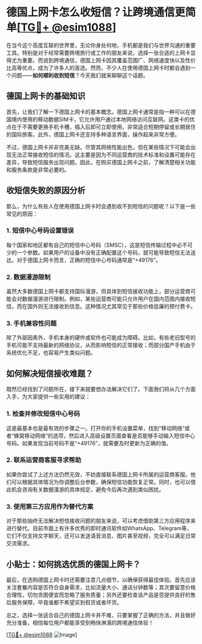 # 德国上网卡怎么收短信？让跨境通信更简单[[TG💪+ @esim1088](https://t.me/s/esim1088)]

在当今这个高度互联的世界里，无论你身处何地，手机都是我们与世界沟通的重要工具。特别是对于经常需要跨境旅行或工作的朋友来说，选择一张合适的上网卡显得尤为重要。而说到跨境通信，德国上网卡因其覆盖范围广、网络速度快以及性价比高等优点，成为了许多人的首选。然而，不少人在使用德国上网卡时都会遇到一个问题——**如何顺利收到短信**？今天我们就来聊聊这个话题。

## 德国上网卡的基础知识

首先，让我们了解一下德国上网卡的基本概念。德国上网卡通常是指一种可以在德国境内使用的移动数据SIM卡，它允许用户通过本地网络访问互联网。这类卡的优点在于不需要更换手机卡槽，插入后即可立即使用，非常适合短期停留或长期居住的国际旅客。此外，德国上网卡还支持多种语言界面，操作起来非常方便。

不过，德国上网卡并非完美无缺。尽管其网络性能出色，但在某些情况下可能会出现无法正常接收短信的情况。这主要是因为不同运营商的技术标准和设置可能存在差异，导致短信服务出现问题。因此，在购买德国上网卡之前，了解清楚相关功能和服务条款是非常必要的。

## 收短信失败的原因分析

那么，为什么有些人在使用德国上网卡时会遇到收不到短信的问题呢？以下是一些常见的原因：

### 1. 短信中心号码设置错误
每个国家和地区都有自己的短信中心号码（SMSC），这是短信传输过程中必不可少的一个参数。如果用户的设备中没有正确配置这个号码，就可能导致短信无法送达。对于德国上网卡而言，正确的短信中心号码通常是“+49176”。

### 2. 数据漫游限制
虽然大多数德国上网卡都支持国际漫游，但具体到短信接收功能上，部分运营商可能会对数据漫游进行限制。例如，某些运营商可能只允许用户在国内范围内接收短信，而在国外则无法接收到信息。这种情况尤其常见于那些价格低廉的预付费卡。

### 3. 手机兼容性问题
除了外部因素外，手机本身的硬件或软件也可能成为障碍。比如，有些老旧型号的手机可能不支持最新的网络协议，从而影响短信的正常接收；而部分国产手机由于系统优化不足，也容易产生类似问题。

## 如何解决短信接收难题？

既然已经找到了问题所在，接下来就要想办法解决它们了。下面我们将从几个方面入手，为大家提供一些实用的建议：

### 1. 检查并修改短信中心号码
这是最基本也是最有效的步骤之一。打开你的手机设置菜单，找到“移动网络”或者“蜂窝移动网络”的选项，然后进入高级设置页面查看是否能够手动输入短信中心号码。如果发现当前号码不是“+49176”，就需要及时更新为正确的值。

### 2. 联系运营商客服寻求帮助
如果你尝试了上述方法仍然无效，不妨直接联系德国上网卡所属的运营商客服。他们可以根据具体情况为你调整后台参数，确保短信功能恢复正常。同时，也可以借此机会咨询有关数据漫游的具体规定，避免今后再次遇到类似困扰。

### 3. 使用第三方应用作为替代方案
对于那些始终无法解决短信接收问题的朋友来说，可以考虑借助第三方应用程序来进行替代。目前市面上有许多优秀的即时通讯软件如WhatsApp、Telegram等，它们不仅支持文字聊天，还可以发送语音消息、图片甚至视频，完全可以满足日常交流需求。

## 小贴士：如何挑选优质的德国上网卡？

最后，在选购德国上网卡时还需要注意几点细节，以确保获得最佳体验。首先应该关注套餐内容是否符合自身需求，比如流量大小、通话分钟数等；其次要留意价格合理性，切勿贪图便宜而忽略了服务质量；另外还要检查该产品是否提供良好的售后服务保障，毕竟谁都不希望买到假货或者坏货。

总之，选择一张适合自己的德国上网卡并不难，只要掌握了正确的方法，并且做好充分准备，相信每位用户都能享受到畅快淋漓的跨境通信体验！

[[TG💪+ @esim1088](https://t.me/s/esim1088) ![Image](https://i.postimg.cc/4NQfJmqS/Snipaste-2025-05-13-00-14-12.png)]